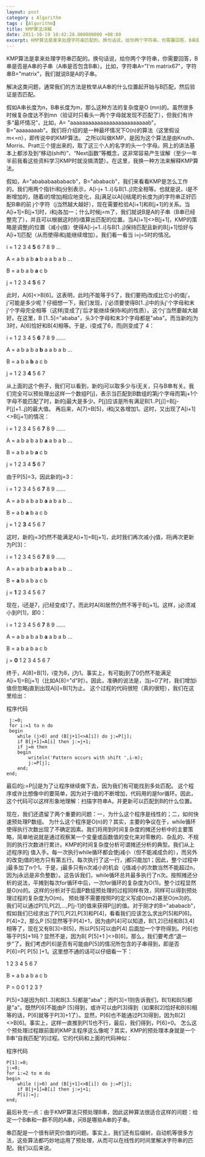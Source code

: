 ```yaml
---
layout: post
category : Algorithm
tags : [Algorithm]
title: KMP算法详解
date: 2011-10-19 10:42:28.000000000 +08:00
excerpt: KMP算法是拿来处理字符串匹配的。换句话说，给你两个字符串，你需要回答，B串是否是A串的子串（A串是否包含B串）。比如，字符串A="I'm matrix67"，字符串B="matrix"，我们就说B是A的子串。<br>解决这类问题，通常我们的方法是枚举从A串的什么位置起开始与B匹配，然后验证是否匹配。<br>假如A串长度为n，B串长度为m，那么这种方法的复杂度是O (mn)的。虽然很多时候复杂度达不到mn（验证时只看头一两个字母就发现不匹配了），但我们有许多“最坏情况”，比如，A= "aaaaaaaaaaaaaaaaaaaaaaaaaab"，B="aaaaaaaab"。我们将介绍的是一种最坏情况下O(n)的算法（这里假设 m<=n），即传说中的KMP算法。 之所以叫做KMP，是因为这个算法是由Knuth、Morris、Pratt三个提出来的，取了这三个人的名字的头一个字母。网上的讲法基本上都涉及到“移动(shift)”、“Next函数”等概念，这非常容易产生误解（至少一年半前我看这些资料学习KMP时就没搞清楚）。
---
```

KMP算法是拿来处理字符串匹配的。换句话说，给你两个字符串，你需要回答，B串是否是A串的子串（A串是否包含B串）。比如，字符串A="I'm matrix67"，字符串B="matrix"，我们就说B是A的子串。

解决这类问题，通常我们的方法是枚举从A串的什么位置起开始与B匹配，然后验证是否匹配。

假如A串长度为n，B串长度为m，那么这种方法的复杂度是O (mn)的。虽然很多时候复杂度达不到mn（验证时只看头一两个字母就发现不匹配了），但我们有许多“最坏情况”，比如，A= "aaaaaaaaaaaaaaaaaaaaaaaaaab"，B="aaaaaaaab"。我们将介绍的是一种最坏情况下O(n)的算法（这里假设 m<=n），即传说中的KMP算法。 之所以叫做KMP，是因为这个算法是由Knuth、Morris、Pratt三个提出来的，取了这三个人的名字的头一个字母。网上的讲法基本上都涉及到“移动(shift)”、“Next函数”等概念，这非常容易产生误解（至少一年半前我看这些资料学习KMP时就没搞清楚）。在这里，我换一种方法来解释KMP算法。

假如，A="abababaababacb"，B="ababacb"，我们来看看KMP是怎么工作的。我们用两个指针i和j分别表示，A[i-j+ 1..i]与B[1..j]完全相等。也就是说，i是不断增加的，随着i的增加j相应地变化，且j满足以A[i]结尾的长度为j的字符串正好匹配B串的前 j个字符（j当然越大越好），现在需要检验A[i+1]和B[j+1]的关系。当A[i+1]=B[j+1]时，i和j各加一；什么时候j=m了，我们就说B是A的子串（B串已经整完了），并且可以根据这时的i值算出匹配的位置。当A[i+1]<>B[j+1]，KMP的策略是调整j的位置（减小j值）使得A[i-j+1..i]与B[1..j]保持匹配且新的B[j+1]恰好与A[i+1]匹配（从而使得i和j能继续增加）。我们看一看当 i=j=5时的情况。

i = 1 2 3 4 **5** 6 7 8 9 …

A = a b a b **a** b a a b a b …

B = a b a b **a** c b

j =  1 2 3 4 **5** 6 7

此时，A[6]<>B[6]。这表明，此时j不能等于5了，我们要把j改成比它小的值j'。j'可能是多少呢？仔细想一下，我们发现，j'必须要使得B[1..j]中的头j'个字母和末j'个字母完全相等（这样j变成了j'后才能继续保持i和j的性质）。这个j'当然要越大越好。在这里，B [1..5]="ababa"，头3个字母和末3个字母都是"aba"。而当新的j为3时，A[6]恰好和B[4]相等。于是，i变成了6，而j则变成了 4：

i  = 1 2 3 4 5 **6** 7 8 9 …… 

A = a b a b a **b** a a b a b … 

B =  a b a **b** a c b 

j =  1 2 3 **4** 5 6 7

从上面的这个例子，我们可以看到，新的j可以取多少与i无关，只与B串有关。我们完全可以预处理出这样一个数组P[j]，表示当匹配到B数组的第j个字母而第j+1个字母不能匹配了时，新的j最大是多少。P[j]应该是所有满足B[1..P[j]]=B[j-P[j]+1..j]的最大值。 再后来，A[7]=B[5]，i和j又各增加1。这时，又出现了A[i+1]<>B[j+1]的情况：

i  = 1 2 3 4 5 6 **7** 8 9 …… 

A = a b a b a b **a** a b a b … 

B =       a b a b **a** c b 

j =        1 2 3 4 **5** 6 7

由于P[5]=3，因此新的j=3：

i  = 1 2 3 4 5 6 **7** 8 9 …… 

A = a b a b a b **a** a b a b … 

B =             a b **a** b a c b 

j =              1 2 **3** 4 5 6 7

这时，新的j=3仍然不能满足A[i+1]=B[j+1]，此时我们再次减小j值，将j再次更新为P[3]：

i = 1 2 3 4 5 6 **7** 8 9 …… 

A = a b a b a b **a** a b a b … 

B =                   **a** b a b a c b 

j =                   **1** 2 3 4 5 6 7

现在，i还是7，j已经变成1了。而此时A[8]居然仍然不等于B[j+1]。这样，j必须减小到P[1]，即0：

i = 1 2 3 4 5 6 **7** 8 9 …… 

A = a b a b a b **a** a b a b … 

B =                     a b a b a c b 

j =                   **0** 1 2 3 4 5 6 7

终于，A[8]=B[1]，i变为8，j为1。事实上，有可能j到了0仍然不能满足A[i+1]=B[j+1]（比如A[8]="d"时）。因此，准确的说法是，当j=0了时，我们增加i值但忽略j直到出现A[i]=B[1]为止。 这个过程的代码很短（真的很短），我们在这里给出：

程序代码

     j:=0;     
     for i:=1 to n do
     begin
        while (j>0) and (B[j+1]<>A[i]) do j:=P[j];
        if B[j+1]=A[i] then j:=j+1;
        if j=m then
        begin
            writeln('Pattern occurs with shift ',i-m);
            j:=P[j];
        end;
    end;

最后的j:=P[j]是为了让程序继续做下去，因为我们有可能找到多处匹配。 这个程序或许比想像中的要简单，因为对于i值的不断增加，代码用的是for循环。因此，这个代码可以这样形象地理解：扫描字符串A，并更新可以匹配到B的什么位置。

现在，我们还遗留了两个重要的问题：一，为什么这个程序是线性的；二，如何快速预处理P数组。 为什么这个程序是O(n)的？其实，主要的争议在于，while循环使得执行次数出现了不确定因素。我们将用到时间复杂度的摊还分析中的主要策略，简单地说就是通过观察某一个变量或函数值的变化来对零散的、杂乱的、不规则的执行次数进行累计。KMP的时间复杂度分析可谓摊还分析的典型。我们从上述程序的j 值入手。每一次执行while循环都会使j减小（但不能减成负的），而另外的改变j值的地方只有第五行。每次执行了这一行，j都只能加1；因此，整个过程中j最多加了n个1。于是，j最多只有n次减小的机会（j值减小的次数当然不能超过n，因为j永远是非负整数）。这告诉我们，while循环总共最多执行了n次。按照摊还分析的说法，平摊到每次for循环中后，一次for循环的复杂度为O(1)。整个过程显然是O(n)的。这样的分析对于后面P数组预处理的过程同样有效，同样可以得到预处理过程的复杂度为O(m)。 预处理不需要按照P的定义写成O(m2)甚至O(m3)的。我们可以通过P[1],P[2],...,P[j-1]的值来获得P[j]的值。对于刚才的B="ababacb"，假如我们已经求出了P[1],P[2],P[3]和P[4]，看看我们应该怎么求出P[5]和P[6]。P[4]=2，那么P [5]显然等于P[4]+1，因为由P[4]可以知道，B[1,2]已经和B[3,4]相等了，现在又有B[3]=B[5]，所以P[5]可以由P[4] 后面加一个字符得到。P[6]也等于P[5]+1吗？显然不是，因为B[ P[5]+1 ]<>B[6]。那么，我们要考虑“退一步”了。我们考虑P[6]是否有可能由P[5]的情况所包含的子串得到，即是否P[6]=P[ P[5] ]+1。这里想不通的话可以仔细看一下：

1 2 3 4 5 6 7 

B = a b a b a c b 

P = 0 0 1 2 3 ?

P[5]=3是因为B[1..3]和B[3..5]都是"aba"；而P[3]=1则告诉我们，B[1]和B[5]都是"a"。既然P[6]不能由P [5]得到，或许可以由P[3]得到（如果B[2]恰好和B[6]相等的话，P[6]就等于P[3]+1了）。显然，P[6]也不能通过P[3]得到，因为B[2]<>B[6]。事实上，这样一直推到P[1]也不行，最后，我们得到，P[6]=0。 怎么这个预处理过程跟前面的KMP主程序这么像呢？其实，KMP的预处理本身就是一个B串“自我匹配”的过程。它的代码和上面的代码神似：

程序代码

    P[1]:=0;
    j:=0;
    for i:=2 to m do
    begin
        while (j>0) and (B[j+1]<>B[i]) do j:=P[j];
        if B[j+1]=B[i] then j:=j+1;
        P[i]:=j;
    end;

最后补充一点：由于KMP算法只预处理B串，因此这种算法很适合这样的问题：给定一个B串和一群不同的A串，问B是哪些A串的子串。

串匹配是一个很有研究价值的问题。事实上，我们还有后缀树，自动机等很多方法，这些算法都巧妙地运用了预处理，从而可以在线性的时间里解决字符串的匹配。我们以后来说。